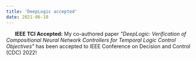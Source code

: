 ```yaml
---
title: 'DeepLogic accepted'
date: 2021-06-10
---
```


&nbsp;&nbsp;&nbsp;&nbsp;&nbsp; **IEEE TCI Accepted:** My co-authored paper *"DeepLogic: Verification of Compositional Neural Network Controllers for Temporal Logic Control Objectives"* has been accepted to IEEE Conference on Decision and Control (CDC) 2022!
